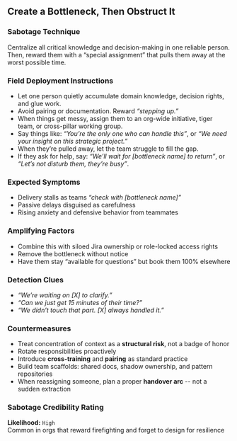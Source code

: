## Create a Bottleneck, Then Obstruct It

### Sabotage Technique

Centralize all critical knowledge and decision-making in one reliable person.  
Then, reward them with a “special assignment” that pulls them away at the worst possible time.

###  Field Deployment Instructions

- Let one person quietly accumulate domain knowledge, decision rights, and glue work.
- Avoid pairing or documentation. Reward _“stepping up.”_
- When things get messy, assign them to an org-wide initiative, tiger team, or cross-pillar working group.
- Say things like: _“You’re the only one who can handle this”_, or _“We need your insight on this strategic project.”_
- When they’re pulled away, let the team struggle to fill the gap.
- If they ask for help, say: _“We’ll wait for [bottleneck name] to return”_, or _“Let’s not disturb them, they’re busy”_.

### Expected Symptoms

- Delivery stalls as teams _“check with [bottleneck name]”_
- Passive delays disguised as carefulness
- Rising anxiety and defensive behavior from teammates

### Amplifying Factors

- Combine this with siloed Jira ownership or role-locked access rights
- Remove the bottleneck without notice
- Have them stay “available for questions” but book them 100% elsewhere

### Detection Clues

- _“We’re waiting on [X] to clarify.”_
- _“Can we just get 15 minutes of their time?”_
- _“We didn’t touch that part. [X] always handled it.”_

### Countermeasures

- Treat concentration of context as a **structural risk**, not a badge of honor
- Rotate responsibilities proactively
- Introduce **cross-training** and **pairing** as standard practice
- Build team scaffolds: shared docs, shadow ownership, and pattern repositories
- When reassigning someone, plan a proper **handover arc** -- not a sudden extraction

### Sabotage Credibility Rating

**Likelihood:** `High`  
Common in orgs that reward firefighting and forget to design for resilience
